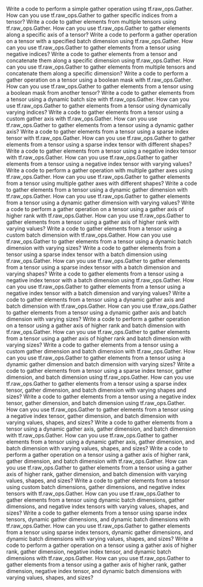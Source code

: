 Write a code to perform a simple gather operation using tf.raw_ops.Gather.
How can you use tf.raw_ops.Gather to gather specific indices from a tensor?
Write a code to gather elements from multiple tensors using tf.raw_ops.Gather.
How can you use tf.raw_ops.Gather to gather elements along a specific axis of a tensor?
Write a code to perform a gather operation on a tensor with a specified batch dimension using tf.raw_ops.Gather.
How can you use tf.raw_ops.Gather to gather elements from a tensor using negative indices?
Write a code to gather elements from a tensor and concatenate them along a specific dimension using tf.raw_ops.Gather.
How can you use tf.raw_ops.Gather to gather elements from multiple tensors and concatenate them along a specific dimension?
Write a code to perform a gather operation on a tensor using a boolean mask with tf.raw_ops.Gather.
How can you use tf.raw_ops.Gather to gather elements from a tensor using a boolean mask from another tensor?
Write a code to gather elements from a tensor using a dynamic batch size with tf.raw_ops.Gather.
How can you use tf.raw_ops.Gather to gather elements from a tensor using dynamically varying indices?
Write a code to gather elements from a tensor using a custom gather axis with tf.raw_ops.Gather.
How can you use tf.raw_ops.Gather to gather elements from a tensor using a dynamic gather axis?
Write a code to gather elements from a tensor using a sparse index tensor with tf.raw_ops.Gather.
How can you use tf.raw_ops.Gather to gather elements from a tensor using a sparse index tensor with different shapes?
Write a code to gather elements from a tensor using a negative index tensor with tf.raw_ops.Gather.
How can you use tf.raw_ops.Gather to gather elements from a tensor using a negative index tensor with varying values?
Write a code to perform a gather operation with multiple gather axes using tf.raw_ops.Gather.
How can you use tf.raw_ops.Gather to gather elements from a tensor using multiple gather axes with different shapes?
Write a code to gather elements from a tensor using a dynamic gather dimension with tf.raw_ops.Gather.
How can you use tf.raw_ops.Gather to gather elements from a tensor using a dynamic gather dimension with varying values?
Write a code to perform a gather operation on a tensor using a gather axis of higher rank with tf.raw_ops.Gather.
How can you use tf.raw_ops.Gather to gather elements from a tensor using a gather axis of higher rank with varying values?
Write a code to gather elements from a tensor using a custom batch dimension with tf.raw_ops.Gather.
How can you use tf.raw_ops.Gather to gather elements from a tensor using a dynamic batch dimension with varying sizes?
Write a code to gather elements from a tensor using a sparse index tensor with a batch dimension using tf.raw_ops.Gather.
How can you use tf.raw_ops.Gather to gather elements from a tensor using a sparse index tensor with a batch dimension and varying shapes?
Write a code to gather elements from a tensor using a negative index tensor with a batch dimension using tf.raw_ops.Gather.
How can you use tf.raw_ops.Gather to gather elements from a tensor using a negative index tensor with a batch dimension and varying values?
Write a code to gather elements from a tensor using a dynamic gather axis and batch dimension with tf.raw_ops.Gather.
How can you use tf.raw_ops.Gather to gather elements from a tensor using a dynamic gather axis and batch dimension with varying sizes?
Write a code to perform a gather operation on a tensor using a gather axis of higher rank and batch dimension with tf.raw_ops.Gather.
How can you use tf.raw_ops.Gather to gather elements from a tensor using a gather axis of higher rank and batch dimension with varying sizes?
Write a code to gather elements from a tensor using a custom gather dimension and batch dimension with tf.raw_ops.Gather.
How can you use tf.raw_ops.Gather to gather elements from a tensor using a dynamic gather dimension and batch dimension with varying sizes?
Write a code to gather elements from a tensor using a sparse index tensor, gather dimension, and batch dimension using tf.raw_ops.Gather.
How can you use tf.raw_ops.Gather to gather elements from a tensor using a sparse index tensor, gather dimension, and batch dimension with varying shapes and sizes?
Write a code to gather elements from a tensor using a negative index tensor, gather dimension, and batch dimension using tf.raw_ops.Gather.
How can you use tf.raw_ops.Gather to gather elements from a tensor using a negative index tensor, gather dimension, and batch dimension with varying values, shapes, and sizes?
Write a code to gather elements from a tensor using a dynamic gather axis, gather dimension, and batch dimension with tf.raw_ops.Gather.
How can you use tf.raw_ops.Gather to gather elements from a tensor using a dynamic gather axis, gather dimension, and batch dimension with varying values, shapes, and sizes?
Write a code to perform a gather operation on a tensor using a gather axis of higher rank, gather dimension, and batch dimension with tf.raw_ops.Gather.
How can you use tf.raw_ops.Gather to gather elements from a tensor using a gather axis of higher rank, gather dimension, and batch dimension with varying values, shapes, and sizes?
Write a code to gather elements from a tensor using custom batch dimensions, gather dimensions, and negative index tensors with tf.raw_ops.Gather.
How can you use tf.raw_ops.Gather to gather elements from a tensor using dynamic batch dimensions, gather dimensions, and negative index tensors with varying values, shapes, and sizes?
Write a code to gather elements from a tensor using sparse index tensors, dynamic gather dimensions, and dynamic batch dimensions with tf.raw_ops.Gather.
How can you use tf.raw_ops.Gather to gather elements from a tensor using sparse index tensors, dynamic gather dimensions, and dynamic batch dimensions with varying values, shapes, and sizes?
Write a code to perform a gather operation on a tensor using a gather axis of higher rank, gather dimension, negative index tensor, and dynamic batch dimensions with tf.raw_ops.Gather.
How can you use tf.raw_ops.Gather to gather elements from a tensor using a gather axis of higher rank, gather dimension, negative index tensor, and dynamic batch dimensions with varying values, shapes, and sizes?